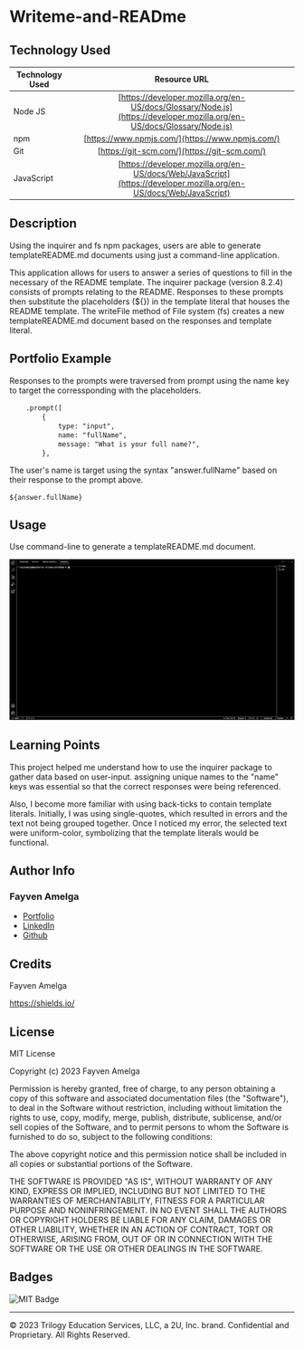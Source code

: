 # Writeme-and-READme

## Technology Used 

| Technology Used         | Resource URL           | 
| ------------- |:-------------:| 
| Node JS    | [https://developer.mozilla.org/en-US/docs/Glossary/Node.js](https://developer.mozilla.org/en-US/docs/Glossary/Node.js) | 
| npm     | [https://www.npmjs.com/](https://www.npmjs.com/)      |   
| Git | [https://git-scm.com/](https://git-scm.com/)     |    
| JavaScript    | [https://developer.mozilla.org/en-US/docs/Web/JavaScript](https://developer.mozilla.org/en-US/docs/Web/JavaScript) | 

## Description 

Using the inquirer and fs npm packages, users are able to generate templateREADME.md documents using just a command-line application.

This application allows for users to answer a series of questions to fill in the necessary of the README template. The inquirer package (version 8.2.4) consists of prompts relating to the README. Responses to these prompts then substitute the placeholders (${}) in the template literal that houses the README template. The writeFile method of File system (fs) creates a new templateREADME.md document based on the responses and template literal.  

## Portfolio Example

Responses to the prompts were traversed from prompt using the name key to target the corressponding with the placeholders. 


```    inquirer
    .prompt([
        { 
            type: "input",
            name: "fullName",
            message: "What is your full name?",
        },
```

The user's name is target using the syntax "answer.fullName" based on their response to the prompt above. 

```
${answer.fullName}
```


## Usage 

Use command-line to generate a templateREADME.md document.

![README Generator](./assests/images/Untitled_%20Jan%2023%2C%202023%2011_03%20PM.gif)

## Learning Points 

This project helped me understand how to use the inquirer package to gather data based on user-input. assigning unique names to the "name" keys was essential so that the correct responses were being referenced. 

Also, I become more familiar with using back-ticks to contain template literals. Initially, I was using single-quotes, which resulted in errors and the text not being grouped together. Once I noticed my error, the selected text were uniform-color, symbolizing that the template literals would be functional. 

## Author Info

### Fayven Amelga 


* [Portfolio](https://famelga.github.io/Portfolio/)
* [LinkedIn](https://www.linkedin.com/in/fayven-amelga-b09b17b6/)
* [Github](https://github.com/famelga)



## Credits

Fayven Amelga

https://shields.io/ 


## License

MIT License

Copyright (c) 2023 Fayven Amelga

Permission is hereby granted, free of charge, to any person obtaining a copy
of this software and associated documentation files (the "Software"), to deal
in the Software without restriction, including without limitation the rights
to use, copy, modify, merge, publish, distribute, sublicense, and/or sell
copies of the Software, and to permit persons to whom the Software is
furnished to do so, subject to the following conditions:

The above copyright notice and this permission notice shall be included in all
copies or substantial portions of the Software.

THE SOFTWARE IS PROVIDED "AS IS", WITHOUT WARRANTY OF ANY KIND, EXPRESS OR
IMPLIED, INCLUDING BUT NOT LIMITED TO THE WARRANTIES OF MERCHANTABILITY,
FITNESS FOR A PARTICULAR PURPOSE AND NONINFRINGEMENT. IN NO EVENT SHALL THE
AUTHORS OR COPYRIGHT HOLDERS BE LIABLE FOR ANY CLAIM, DAMAGES OR OTHER
LIABILITY, WHETHER IN AN ACTION OF CONTRACT, TORT OR OTHERWISE, ARISING FROM,
OUT OF OR IN CONNECTION WITH THE SOFTWARE OR THE USE OR OTHER DEALINGS IN THE
SOFTWARE.

## Badges

![MIT Badge](https://img.shields.io/badge/license-MIT-blue)

---

© 2023 Trilogy Education Services, LLC, a 2U, Inc. brand. Confidential and Proprietary. All Rights Reserved.
